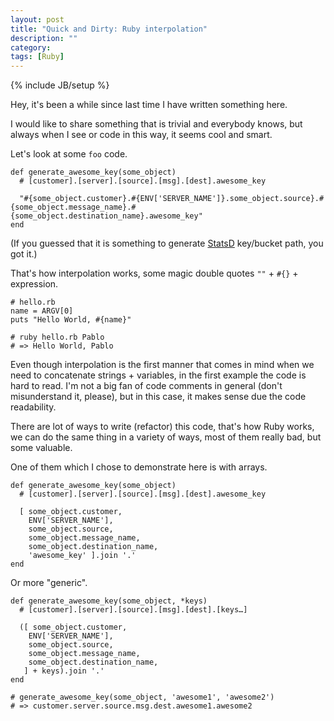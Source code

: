```yaml
---
layout: post
title: "Quick and Dirty: Ruby interpolation"
description: ""
category: 
tags: [Ruby]
---
```

{% include JB/setup %}

Hey, it's been a while since last time I have written something here.

I would like to share something that is trivial and everybody knows, but always when I see or code in this way, it seems cool and smart.

Let's look at some `foo` code.

    def generate_awesome_key(some_object)
      # [customer].[server].[source].[msg].[dest].awesome_key

      "#{some_object.customer}.#{ENV['SERVER_NAME']}.some_object.source}.#{some_object.message_name}.#{some_object.destination_name}.awesome_key"
    end

(If you guessed that it is something to generate [StatsD](https://github.com/etsy/statsd) key/bucket path, you got it.)

That's how interpolation works, some magic double quotes `""` + `#{}` + expression.

    # hello.rb
    name = ARGV[0]
    puts "Hello World, #{name}"
   
    # ruby hello.rb Pablo
    # => Hello World, Pablo

Even though interpolation is the first manner that comes in mind when we need to concatenate strings + variables, in the first example the code is hard to read. I'm not a big fan of code comments in general (don't misunderstand it, please), but in this case, it makes sense due the code readability.

There are lot of ways to write (refactor) this code, that's how Ruby works, we can do the same thing in a variety of ways, most of them really bad, but some valuable.

One of them which I chose to demonstrate here is with arrays.

    def generate_awesome_key(some_object)
      # [customer].[server].[source].[msg].[dest].awesome_key

      [ some_object.customer, 
        ENV['SERVER_NAME'],
        some_object.source, 
        some_object.message_name, 
        some_object.destination_name, 
        'awesome_key' ].join '.'
    end


Or more "generic".

    def generate_awesome_key(some_object, *keys)
      # [customer].[server].[source].[msg].[dest].[keys…]

      ([ some_object.customer, 
        ENV['SERVER_NAME'],
        some_object.source, 
        some_object.message_name, 
        some_object.destination_name, 
       ] + keys).join '.'
    end

    # generate_awesome_key(some_object, 'awesome1', 'awesome2')
    # => customer.server.source.msg.dest.awesome1.awesome2
